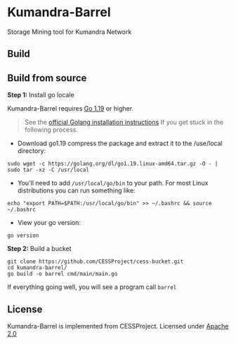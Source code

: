 # Kumandra-Barrel
Storage Mining tool for Kumandra Network

## Build
## Build from source

**Step 1:** Install go locale

Kumandra-Barrel requires [Go 1.19](https://golang.org/dl/) or higher.

> See the [official Golang installation instructions](https://golang.org/doc/install) If you get stuck in the following process.

- Download go1.19 compress the package and extract it to the /use/local directory:

```shell
sudo wget -c https://golang.org/dl/go1.19.linux-amd64.tar.gz -O - | sudo tar -xz -C /usr/local
```

- You'll need to add `/usr/local/go/bin` to your path. For most Linux distributions you can run something like:

```shell
echo "export PATH=$PATH:/usr/local/go/bin" >> ~/.bashrc && source ~/.bashrc
```

- View your go version:

```shell
go version
```

**Step 2:** Build a bucket

```shell
git clone https://github.com/CESSProject/cess-bucket.git
cd kumandra-barrel/
go build -o barrel cmd/main/main.go
```

If everything going well, you will see a program call `barrel`


## License
Kumandra-Barrel is implemented from CESSProject. Licensed under [Apache 2.0](https://github.com/kumandra/kumandra-barrel/blob/main/LICENSE)
